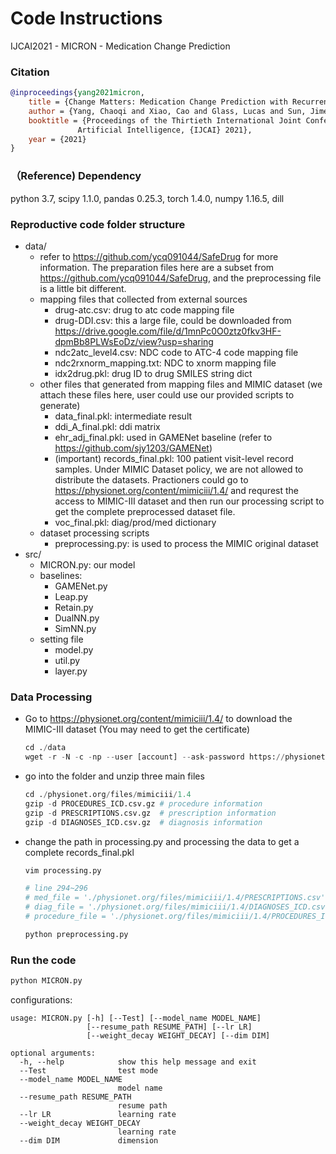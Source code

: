 # Code Instructions
IJCAI2021 - MICRON - Medication Change Prediction

### Citation
```bibtex
@inproceedings{yang2021micron,
    title = {Change Matters: Medication Change Prediction with Recurrent Residual Networks},
    author = {Yang, Chaoqi and Xiao, Cao and Glass, Lucas and Sun, Jimeng},
    booktitle = {Proceedings of the Thirtieth International Joint Conference on
               Artificial Intelligence, {IJCAI} 2021},
    year = {2021}
}
```
### （Reference) Dependency
python 3.7, scipy 1.1.0, pandas 0.25.3, torch 1.4.0, numpy 1.16.5, dill

### Reproductive code folder structure
- data/
    - refer to https://github.com/ycq091044/SafeDrug for more information. The preparation files here are a subset from https://github.com/ycq091044/SafeDrug, and the preprocessing file is a little bit different.
    - mapping files that collected from external sources
        - drug-atc.csv: drug to atc code mapping file
        - drug-DDI.csv: this a large file, could be downloaded from https://drive.google.com/file/d/1mnPc0O0ztz0fkv3HF-dpmBb8PLWsEoDz/view?usp=sharing
        - ndc2atc_level4.csv: NDC code to ATC-4 code mapping file
        - ndc2rxnorm_mapping.txt: NDC to xnorm mapping file
        - idx2drug.pkl: drug ID to drug SMILES string dict
    - other files that generated from mapping files and MIMIC dataset (we attach these files here, user could use our provided scripts to generate)
        - data_final.pkl: intermediate result
        - ddi_A_final.pkl: ddi matrix
        - ehr_adj_final.pkl: used in GAMENet baseline (refer to https://github.com/sjy1203/GAMENet)
        - (important) records_final.pkl: 100 patient visit-level record samples. Under MIMIC Dataset policy, we are not allowed to distribute the datasets. Practioners could go to https://physionet.org/content/mimiciii/1.4/ and requrest the access to MIMIC-III dataset and then run our processing script to get the complete preprocessed dataset file.
        - voc_final.pkl: diag/prod/med dictionary
    - dataset processing scripts
        - preprocessing.py: is used to process the MIMIC original dataset
- src/
    - MICRON.py: our model
    - baselines:
        - GAMENet.py
        - Leap.py
        - Retain.py
        - DualNN.py
		- SimNN.py
    - setting file
        - model.py
        - util.py
        - layer.py

### Data Processing

- Go to https://physionet.org/content/mimiciii/1.4/ to download the MIMIC-III dataset (You may need to get the certificate)

  ```python
  cd ./data
  wget -r -N -c -np --user [account] --ask-password https://physionet.org/files/mimiciii/1.4/
  ```

- go into the folder and unzip three main files

  ```python
  cd ./physionet.org/files/mimiciii/1.4
  gzip -d PROCEDURES_ICD.csv.gz # procedure information
  gzip -d PRESCRIPTIONS.csv.gz  # prescription information
  gzip -d DIAGNOSES_ICD.csv.gz  # diagnosis information
  ```

- change the path in processing.py and processing the data to get a complete records_final.pkl

  ```python
  vim processing.py
  
  # line 294~296
  # med_file = './physionet.org/files/mimiciii/1.4/PRESCRIPTIONS.csv'
  # diag_file = './physionet.org/files/mimiciii/1.4/DIAGNOSES_ICD.csv'
  # procedure_file = './physionet.org/files/mimiciii/1.4/PROCEDURES_ICD.csv'
  
  python preprocessing.py
  ```

### Run the code

```python
python MICRON.py
```

configurations:

```shell
usage: MICRON.py [-h] [--Test] [--model_name MODEL_NAME]
                 [--resume_path RESUME_PATH] [--lr LR]
                 [--weight_decay WEIGHT_DECAY] [--dim DIM]

optional arguments:
  -h, --help            show this help message and exit
  --Test                test mode
  --model_name MODEL_NAME
                        model name
  --resume_path RESUME_PATH
                        resume path
  --lr LR               learning rate
  --weight_decay WEIGHT_DECAY
                        learning rate
  --dim DIM             dimension
```

